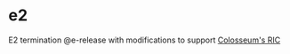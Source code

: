 # e2
E2 termination @e-release with modifications to support [Colosseum's RIC](https://github.com/wineslab/colosseum-near-rt-ric.git)
